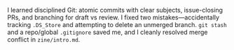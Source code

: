 I learned disciplined Git: atomic commits with clear subjects, issue-closing PRs, and branching for draft vs review. I fixed two mistakes—accidentally tracking `.DS_Store` and attempting to delete an unmerged branch. `git stash` and a repo/global `.gitignore` saved me, and I cleanly resolved merge conflict in `zine/intro.md`.


